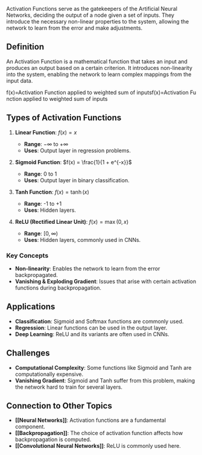 Activation Functions serve as the gatekeepers of the Artificial Neural Networks, deciding the output of a node given a set of inputs. They introduce the necessary non-linear properties to the system, allowing the network to learn from the error and make adjustments.

## Definition

An Activation Function is a mathematical function that takes an input and produces an output based on a certain criterion. It introduces non-linearity into the system, enabling the network to learn complex mappings from the input data.

f(x)=Activation Function applied to weighted sum of inputsf(x)=Activation Function applied to weighted sum of inputs

## Types of Activation Functions

1. **Linear Function**: $f(x) = x$
    
    - **Range**: $-\infty$ to $+\infty$
    - **Uses**: Output layer in regression problems.
2. **Sigmoid Function**: $f(x) = \frac{1}{1 + e^{-x}}$
    
    - **Range**: 0 to 1
    - **Uses**: Output layer in binary classification.
3. **Tanh Function**: $f(x) = \tanh(x)$
    
    - **Range**: -1 to +1
    - **Uses**: Hidden layers.
4. **ReLU (Rectified Linear Unit)**: $f(x) = \max(0, x)$
    
    - **Range**: $[0, \infty)$
    - **Uses**: Hidden layers, commonly used in CNNs.

### Key Concepts

- **Non-linearity**: Enables the network to learn from the error backpropagated.
- **Vanishing & Exploding Gradient**: Issues that arise with certain activation functions during backpropagation.

## Applications

- **Classification**: Sigmoid and Softmax functions are commonly used.
- **Regression**: Linear functions can be used in the output layer.
- **Deep Learning**: ReLU and its variants are often used in CNNs.

## Challenges

- **Computational Complexity**: Some functions like Sigmoid and Tanh are computationally expensive.
- **Vanishing Gradient**: Sigmoid and Tanh suffer from this problem, making the network hard to train for several layers.

## Connection to Other Topics

- **[[Neural Networks]]**: Activation functions are a fundamental component.
- **[[Backpropagation]]**: The choice of activation function affects how backpropagation is computed.
- **[[Convolutional Neural Networks]]**: ReLU is commonly used here.